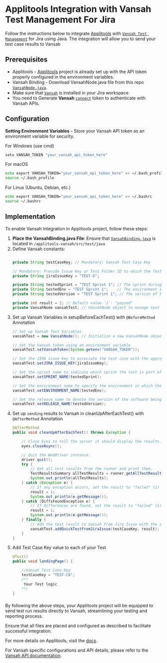 # Applitools Integration with Vansah Test Management For Jira
Follow the instructions below to integrate [Applitools](https://applitools.com/) with [`Vansah Test Management`](https://marketplace.atlassian.com/apps/1224250/vansah-test-management-for-jira?tab=overview&hosting=cloud) for Jira using Java. The integration will allow you to send your test case results to Vansab

## Prerequisites
- Applitools - [Applitools](https://applitools.com/) project is already set up with the API token properly configured in the environment variables.
- Vansah Binding - Download VansahNode.java file from this repo [`VansahNode.java`](https://github.com/testpointcorp/Vansah-API-Binding-Java/blob/prod/src/main/java/com/vansah/VansahNode.java).
- Make sure that [`Vansah`](https://marketplace.atlassian.com/apps/1224250/vansah-test-management-for-jira?tab=overview&hosting=cloud) is installed in your Jira workspace
- You need to Generate **Vansah** [`connect`](https://docs.vansah.com/docs-base/generate-a-vansah-api-token-from-jira-cloud/) token to authenticate with Vansah APIs.

## Configuration
**Setting Environment Variables** - Store your Vansah API token as an environment variable for security. 

For Windows (use cmd)
```cmd
setx VANSAH_TOKEN "your_vansah_api_token_here"	
```
For macOS
```bash
echo export VANSAH_TOKEN="your_vansah_api_token_here" >> ~/.bash_profile
source ~/.bash_profile
```
For Linux (Ubuntu, Debian, etc.)
```bash
echo export VANSAH_TOKEN="your_vansah_api_token_here" >> ~/.bashrc
source ~/.bashrc
```

## Implementation
To enable Vansah Integration in Applitools project, follow these steps:

1. **Place the VansahBinding.java File**: Ensure that [`VansahBinding.java`](/src/test/java/com/vansah/VansahNode.java) is located in `/applitools-vansah/src/test/java`
2. Define Vansah constants: 
    ```java
    
    private String testCaseKey; // Mandatory: Vansah Test Case Key

    // Mandatory: Provide Issue Key or Test Folder ID to which the Test Case is associated
    private String jiraIssueKey = "TEST-5"; 

    private String testedSprint = "TEST Sprint 1"; // The sprint during which the test was conducted
    private String testedEnv = "TEST Sprint 1";    // The environment in which the test was conducted
    private String testedVersion = "TEST Sprint 1"; // The version of the software tested

    private int result = 2; // Default value `2`: "passed"
    private VansahNode vansahTest; // VansahNode object to manage test details

	
    ```
3. Set up Vansah Variables in setupBeforeEachTest() with `@BeforeMethod` Annotation
    ```Java
    // Set up Vansah Test Variables
    vansahTest = new VansahNode(); // Initialize a new VansahNode object

    // Set the Vansah token using an environment variable
    vansahTest.setVansahToken(System.getenv("VANSAH_TOKEN"));

    // Set the JIRA issue key to associate the test case with the appropriate issue
    vansahTest.setJIRA_ISSUE_KEY(jiraIssueKey);

    // Set the sprint name to indicate which sprint the test is part of
    vansahTest.setSPRINT_NAME(testedSprint);

    // Set the environment name to specify the environment in which the test is executed
    vansahTest.setENVIRONMENT_NAME(testedEnv);

    // Set the release name to denote the version of the software being tested
    vansahTest.setRELEASE_NAME(testedVersion);

    ```
4. Set up `sending` results to Vansah in cleanUpAfterEachTest() with `@AfterMethod` Annotation
    ```Java
    @AfterMethod
    public void cleanUpAfterEachTest() throws Exception {

        // Close Eyes to tell the server it should display the results.
        eyes.closeAsync();

        // Quit the WebDriver instance.
        driver.quit();
        try {
            // Get all test results from the runner and print them.
            TestResultsSummary allTestResults = runner.getAllTestResults();
            System.out.println(allTestResults);
        } catch (Exception e) {
            // If any exception occurs, set the result to "failed" (1) and print the error message.
            result = 1;
            System.out.println(e.getMessage());
        } catch (DiffsFoundException e) {
            // If differences are found, set the result to "failed" (1) and print the error message.
            result = 1;
            System.out.println(e.getMessage());
        } finally {
            // Add the test result to Vansah from Jira Issue with the specified testCaseKey and result.
            vansahTest.addQuickTestFromJiraIssue(testCaseKey, result);
        }
    }
    ```
5. Add Test Case Key value to each of your Test
    ```java
    @Test()
	public void landingPage() {

		//Vansah Test Case Key
		testCaseKey = "TEST-C8";
		/**
		 Your Test logic
		**/
	}
    ```

### 
By following the above steps, your Applitools project will be equipped to send test run results directly to Vansah, streamlining your testing and reporting process.

Ensure that all files are placed and configured as described to facilitate successful integration.

For more details on Applitools, visit the [docs](https://applitools.com/docs/index.html).

For Vansah specific configurations and API details, please refer to the [Vansah API documentation](https://apidoc.vansah.com/).
